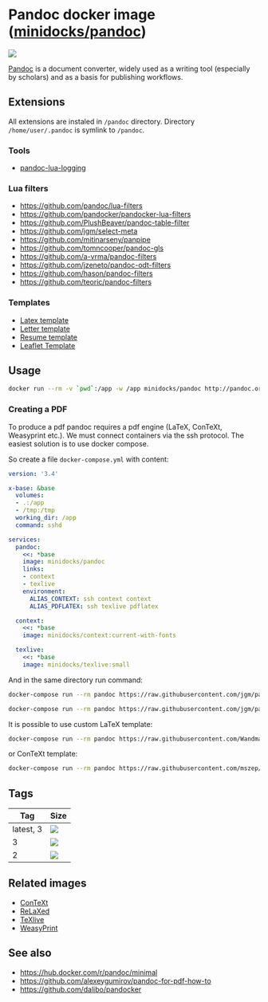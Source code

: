 Pandoc docker image ([minidocks/pandoc](https://hub.docker.com/r/minidocks/pandoc))
===================================================================================

![](https://framalibre.org/sites/default/files/styles/thumbnail/public/leslogos/pandoc.png)

[Pandoc](https://pandoc.org) is a document converter, widely used as a writing
tool (especially by scholars) and as a basis for publishing workflows.

Extensions
----------

All extensions are instaled in `/pandoc` directory. Directory
`/home/user/.pandoc` is symlink to `/pandoc`.

### Tools

-   [pandoc-lua-logging](https://github.com/wlupton/pandoc-lua-logging)

### Lua filters

-   https://github.com/pandoc/lua-filters
-   https://github.com/pandocker/pandocker-lua-filters
-   https://github.com/PlushBeaver/pandoc-table-filter
-   https://github.com/jgm/select-meta
-   https://github.com/mitinarseny/panpipe
-   https://github.com/tomncooper/pandoc-gls
-   https://github.com/a-vrma/pandoc-filters
-   https://github.com/jzeneto/pandoc-odt-filters
-   https://github.com/hason/pandoc-filters
-   https://github.com/teoric/pandoc-filters

### Templates

-   [Latex template](https://github.com/Wandmalfarbe/pandoc-latex-template)
-   [Letter template](https://github.com/aaronwolen/pandoc-letter)
-   [Resume template](https://github.com/mszep/pandoc_resume)
-   [Leaflet Template](https://gitlab.com/daamien/pandoc-leaflet-template)

Usage
-----

```bash
docker run --rm -v `pwd`:/app -w /app minidocks/pandoc http://pandoc.org/MANUAL.html -t markdown
```

### Creating a PDF

To produce a pdf pandoc requires a pdf engine (LaTeX, ConTeXt, Weasyprint etc.).
We must connect containers via the ssh protocol. The easiest solution is to use
docker compose.

So create a file `docker-compose.yml` with content:

```yaml
version: '3.4'

x-base: &base
  volumes:
  - .:/app
  - /tmp:/tmp
  working_dir: /app
  command: sshd

services:
  pandoc:
    <<: *base
    image: minidocks/pandoc
    links:
    - context
    - texlive
    environment:
      ALIAS_CONTEXT: ssh context context
      ALIAS_PDFLATEX: ssh texlive pdflatex

  context:
    <<: *base
    image: minidocks/context:current-with-fonts

  texlive:
    <<: *base
    image: minidocks/texlive:small
```

And in the same directory run command:
```bash
docker-compose run --rm pandoc https://raw.githubusercontent.com/jgm/pandoc/master/MANUAL.txt -o manual-latex.pdf

docker-compose run --rm pandoc https://raw.githubusercontent.com/jgm/pandoc/master/MANUAL.txt -t context -o manual-context.pdf
```

It is possible to use custom LaTeX template:

```bash
docker-compose run --rm pandoc https://raw.githubusercontent.com/Wandmalfarbe/pandoc-latex-template/master/examples/custom-titlepage/custom-titlepage.md --template eisvogel -o custom-titlepage.pdf
```

or ConTeXt template:

```bash
docker-compose run --rm pandoc https://raw.githubusercontent.com/mszep/pandoc_resume/master/markdown/resume.md --template chmduquesne.tex -s -t context --variable papersize=A4 -o resume.pdf
```

Tags
----

| Tag       | Size                                                                                                           |
|-----------|----------------------------------------------------------------------------------------------------------------|
| latest, 3 | ![](https://img.shields.io/docker/image-size/minidocks/pandoc/latest?style=flat-square&logo=docker&label=size) |
| 3         | ![](https://img.shields.io/docker/image-size/minidocks/pandoc/3?style=flat-square&logo=docker&label=size)      |
| 2         | ![](https://img.shields.io/docker/image-size/minidocks/pandoc/2?style=flat-square&logo=docker&label=size)      |

Related images
--------------

-   [ConTeXt](https://github.com/minidocks/context)
-   [ReLaXed](https://github.com/minidocks/relaxed)
-   [TeXlive](https://github.com/minidocks/texLive)
-   [WeasyPrint](https://github.com/minidocks/weasyprint)

See also
--------

-   https://hub.docker.com/r/pandoc/minimal
-   https://github.com/alexeygumirov/pandoc-for-pdf-how-to
-   https://github.com/dalibo/pandocker
